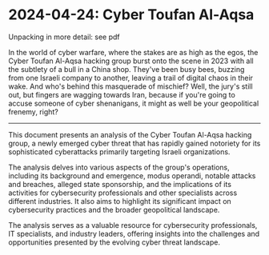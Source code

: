 # 2024-04-24: Cyber Toufan Al-Aqsa

Unpacking in more detail: see pdf

In the world of cyber warfare, where the stakes are as high as the egos, the Cyber Toufan Al-Aqsa hacking group burst onto the scene in 2023 with all the subtlety of a bull in a China shop. They've been busy bees, buzzing from one Israeli company to another, leaving a trail of digital chaos in their wake. And who's behind this masquerade of mischief? Well, the jury's still out, but fingers are wagging towards Iran, because if you're going to accuse someone of cyber shenanigans, it might as well be your geopolitical frenemy, right?

-------

This document presents an analysis of the Cyber Toufan Al-Aqsa hacking group, a newly emerged cyber threat that has rapidly gained notoriety for its sophisticated cyberattacks primarily targeting Israeli organizations. 

The analysis delves into various aspects of the group's operations, including its background and emergence, modus operandi, notable attacks and breaches, alleged state sponsorship, and the implications of its activities for cybersecurity professionals and other specialists across different industries. It also aims to highlight its significant impact on cybersecurity practices and the broader geopolitical landscape. 

The analysis serves as a valuable resource for cybersecurity professionals, IT specialists, and industry leaders, offering insights into the challenges and opportunities presented by the evolving cyber threat landscape.

